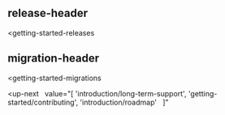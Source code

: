 ## release-header

<getting-started-releases
  
></getting-started-releases>

## migration-header

<getting-started-migrations
  
></getting-started-migrations>

<up-next
  value="[
  'introduction/long-term-support',
  'getting-started/contributing',
  'introduction/roadmap'
  ]"
></up-next>